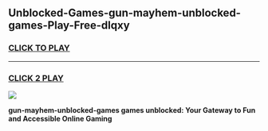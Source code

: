 
## Unblocked-Games-gun-mayhem-unblocked-games-Play-Free-dlqxy
<h3>
<a href="https://premium76.site?title=gun-mayhem-unblocked-games&ref=19M">CLICK TO PLAY</a></h3>
<hr>

<h3>
<a href="https://premium76.site?title=gun-mayhem-unblocked-games&ref=19M">CLICK 2 PLAY</a>
  
</h3>

<a href="https://premium76.site?title=gun-mayhem-unblocked-games&ref=19M"><img src="https://clearcache.store/games.png"></a>


**gun-mayhem-unblocked-games games unblocked: Your Gateway to Fun and Accessible Online Gaming**
